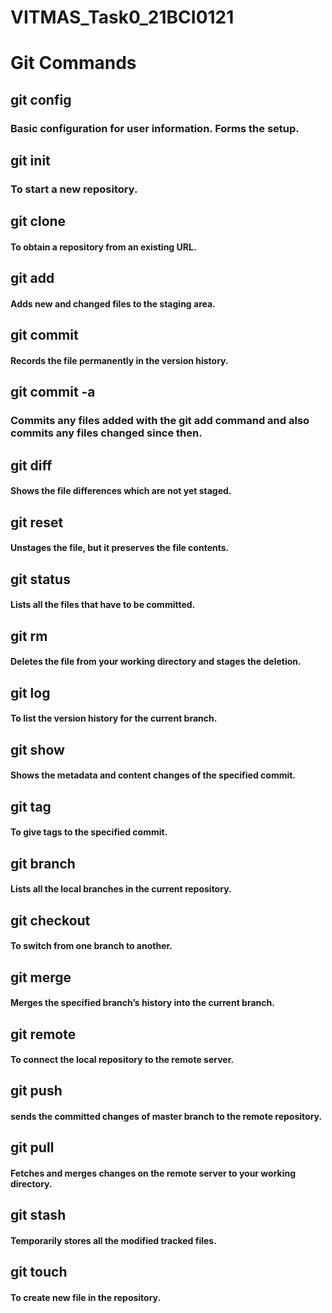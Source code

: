 # VITMAS_Task0_21BCI0121
# Git Commands

## git config
### Basic configuration for user information. Forms the setup.

## git init
### To start a new repository.

## git clone
#### To obtain a repository from an existing URL.

## git add
#### Adds new and changed files to the staging area.

## git commit
#### Records the file permanently in the version history. 

## git commit -a
### Commits any files added with the git add command and also commits any files changed since then.

## git diff
#### Shows the file differences which are not yet staged.

## git reset
#### Unstages the file, but it preserves the file contents.

## git status
#### Lists all the files that have to be committed.

## git rm
#### Deletes the file from your working directory and stages the deletion.

## git log
#### To list the version history for the current branch.

## git show
#### Shows the metadata and content changes of the specified commit.

## git tag 
####  To give tags to the specified commit.

## git branch
#### Lists all the local branches in the current repository.

## git checkout
#### To switch from one branch to another.

## git merge
#### Merges the specified branch’s history into the current branch.

## git remote
#### To connect the local repository to the remote server.

## git push
#### sends the committed changes of master branch to the remote repository.

## git pull
#### Fetches and merges changes on the remote server to your working directory.

## git stash
#### Temporarily stores all the modified tracked files.

## git touch
#### To create new file in the repository.














